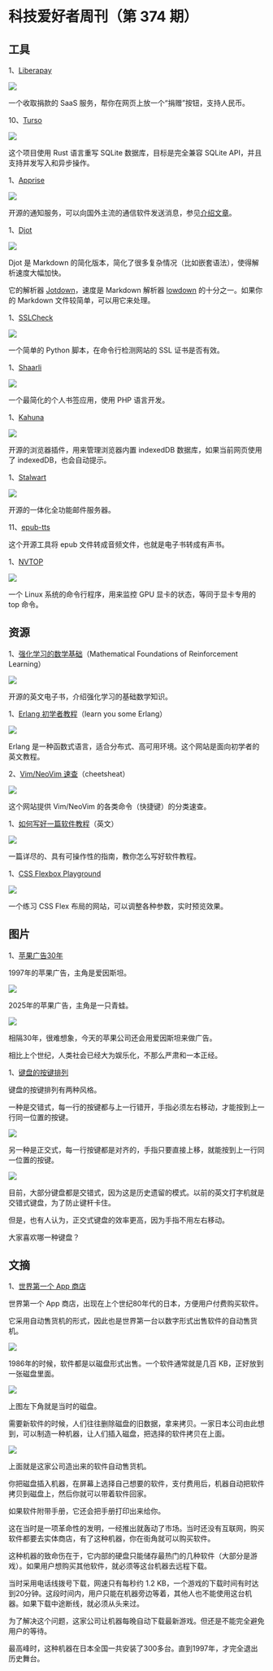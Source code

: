 # 科技爱好者周刊（第 374 期）

## 工具

1、[Liberapay](https://zh-hans.liberapay.com/)

![](https://cdn.beekka.com/blogimg/asset/202503/bg2025032205.webp)

一个收取捐款的 SaaS 服务，帮你在网页上放一个“捐赠”按钮，支持人民币。

10、[Turso](https://github.com/tursodatabase/turso)

![](https://cdn.beekka.com/blogimg/asset/202507/bg2025070402.webp)

这个项目使用 Rust 语言重写 SQLite 数据库，目标是完全兼容 SQLite API，并且支持并发写入和异步操作。

1、[Apprise](https://github.com/caronc/apprise)

![](https://cdn.beekka.com/blogimg/asset/202507/bg2025070401.webp)

开源的通知服务，可以向国外主流的通信软件发送消息，参见[介绍文章](https://www.xda-developers.com/reasons-use-apprise-instead-of-ntfy-gotify/)。

1、[Djot](https://djot.net/)

![](https://cdn.beekka.com/blogimg/asset/202507/bg2025070713.webp)

Djot 是 Markdown 的简化版本，简化了很多复杂情况（比如嵌套语法），使得解析速度大幅加快。

它的解析器 [Jotdown](https://github.com/hellux/jotdown)，速度是 Markdown 解析器 [lowdown](http://kristaps.bsd.lv/lowdown/) 的十分之一。如果你的 Markdown 文件较简单，可以用它来处理。

1、[SSLCheck](https://github.com/i04n/sslcheck)

![](https://cdn.beekka.com/blogimg/asset/202507/bg2025070315.webp)

一个简单的 Python 脚本，在命令行检测网站的 SSL 证书是否有效。

1、[Shaarli](https://github.com/shaarli/Shaarli)

![](https://cdn.beekka.com/blogimg/asset/202503/bg2025032206.webp)

一个最简化的个人书签应用，使用 PHP 语言开发。

1、[Kahuna](https://github.com/hummingme/kahuna)

![](https://cdn.beekka.com/blogimg/asset/202504/bg2025040901.webp)

开源的浏览器插件，用来管理浏览器内置 indexedDB 数据库，如果当前网页使用了 indexedDB，也会自动提示。

1、[Stalwart](https://github.com/stalwartlabs/mail-server)

![](https://cdn.beekka.com/blogimg/asset/202503/bg2025032902.webp)

开源的一体化全功能邮件服务器。

11、[epub-tts](https://github.com/rafael1mc/epub-tts)

这个开源工具将 epub 文件转成音频文件，也就是电子书转成有声书。

1、[NVTOP](https://github.com/Syllo/nvtop)

![](https://cdn.beekka.com/blogimg/asset/202403/bg2024031301.webp)

一个 Linux 系统的命令行程序，用来监控 GPU 显卡的状态，等同于显卡专用的 top 命令。

## 资源

1、[强化学习的数学基础](https://github.com/MathFoundationRL/Book-Mathematical-Foundation-of-Reinforcement-Learning)（Mathematical Foundations of Reinforcement Learning）

![](https://cdn.beekka.com/blogimg/asset/202503/bg2025031101.webp)

开源的英文电子书，介绍强化学习的基础数学知识。

1、[Erlang 初学者教程](https://learnyousomeerlang.com/content)（learn you some Erlang）

![](https://cdn.beekka.com/blogimg/asset/202503/bg2025031702.webp)

Erlang 是一种函数式语言，适合分布式、高可用环境。这个网站是面向初学者的英文教程。

2、[Vim/NeoVim 速查](https://nvim-cheatsheet.vercel.app/)（cheetsheat）

![](https://cdn.beekka.com/blogimg/asset/202503/bg2025031007.webp)

这个网站提供 Vim/NeoVim 的各类命令（快捷键）的分类速查。

1、[如何写好一篇软件教程](https://refactoringenglish.com/chapters/rules-for-software-tutorials/)（英文）

![](https://cdn.beekka.com/blogimg/asset/202501/bg2025010505.webp)

一篇详尽的、具有可操作性的指南，教你怎么写好软件教程。

1、[CSS Flexbox Playground](https://yoavsbg.github.io/css-flexbox-playground/)

![](https://cdn.beekka.com/blogimg/asset/202501/bg2025010601.webp)

一个练习 CSS Flex 布局的网站，可以调整各种参数，实时预览效果。

## 图片

1、[苹果广告30年](https://www.instagram.com/p/DHUbY9aSqK5/)

1997年的苹果广告，主角是爱因斯坦。

![](https://cdn.beekka.com/blogimg/asset/202503/bg2025032011.webp)

2025年的苹果广告，主角是一只青蛙。

![](https://cdn.beekka.com/blogimg/asset/202503/bg2025032012.webp)

相隔30年，很难想象，今天的苹果公司还会用爱因斯坦来做广告。

相比上个世纪，人类社会已经大为娱乐化，不那么严肃和一本正经。

1、[键盘的按键排列](https://www.xda-developers.com/staggered-keyboard-layouts-have-overstayed-their-welcome/)

键盘的按键排列有两种风格。

一种是交错式，每一行的按键都与上一行错开，手指必须左右移动，才能按到上一行同一位置的按键。

![](https://cdn.beekka.com/blogimg/asset/202505/bg2025052701.webp)

另一种是正交式，每一行按键都是对齐的，手指只要直接上移，就能按到上一行同一位置的按键。

![](https://cdn.beekka.com/blogimg/asset/202505/bg2025052702.webp)

目前，大部分键盘都是交错式，因为这是历史遗留的模式。以前的英文打字机就是交错式键盘，为了防止键杆卡住。

但是，也有人认为，正交式键盘的效率更高，因为手指不用左右移动。

大家喜欢哪一种键盘？

## 文摘

1、[世界第一个 App 商店](https://one-from-nippon.ghost.io/worlds-first-app-store/)

世界第一个 App 商店，出现在上个世纪80年代的日本，方便用户付费购买软件。

它采用自动售货机的形式，因此也是世界第一台以数字形式出售软件的自动售货机。

![](https://cdn.beekka.com/blogimg/asset/202311/bg2023110403.webp)

1986年的时候，软件都是以磁盘形式出售。一个软件通常就是几百 KB，正好放到一张磁盘里面。

![](https://cdn.beekka.com/blogimg/asset/202311/bg2023110501.webp)

上图左下角就是当时的磁盘。

需要新软件的时候，人们往往删除磁盘的旧数据，拿来拷贝。一家日本公司由此想到，可以制造一种机器，让人们插入磁盘，把选择的软件拷贝在上面。

![](https://cdn.beekka.com/blogimg/asset/202311/bg2023110502.webp)

上面就是这家公司造出来的软件自动售货机。

你把磁盘插入机器，在屏幕上选择自己想要的软件，支付费用后，机器自动把软件拷贝到磁盘上，然后你就可以带着软件回家。

如果软件附带手册，它还会把手册打印出来给你。

这在当时是一项革命性的发明，一经推出就轰动了市场。当时还没有互联网，购买软件都要去实体商店，有了这种机器，你在街角就可以购买软件。

这种机器的致命伤在于，它内部的硬盘只能储存最热门的几种软件（大部分是游戏）。如果用户想购买其他软件，就必须等这台机器去远程下载。

当时采用电话线拨号下载，网速只有每秒约 1.2 KB，一个游戏的下载时间有时达到20分钟。这段时间内，用户只能在机器旁边等着，其他人也不能使用这台机器。如果下载中途断线，就必须从头来过。

为了解决这个问题，这家公司让机器每晚自动下载最新游戏。但还是不能完全避免用户的等待。

最高峰时，这种机器在日本全国一共安装了300多台。直到1997年，才完全退出历史舞台。
